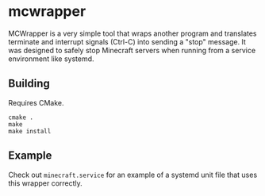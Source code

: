 mcwrapper
=========

MCWrapper is a very simple tool that wraps another program and translates
terminate and interrupt signals (Ctrl-C) into sending a "stop" message.
It was designed to safely stop Minecraft servers when running from a
service environment like systemd.

Building
--------
Requires CMake.
```
cmake .
make
make install
```

Example
-------
Check out `minecraft.service` for an example of a systemd unit file that uses
this wrapper correctly.
